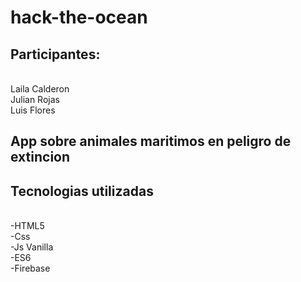 # hack-the-ocean

## Participantes: 
 <br>  Laila Calderon
 <br> Julian Rojas
 <br>  Luis Flores
  
## App sobre animales maritimos en peligro de extincion

## Tecnologias utilizadas
<br> 
 -HTML5
 <br> 
 -Css
 <br> 
 -Js Vanilla
 <br> 
 -ES6
 <br> 
 -Firebase
